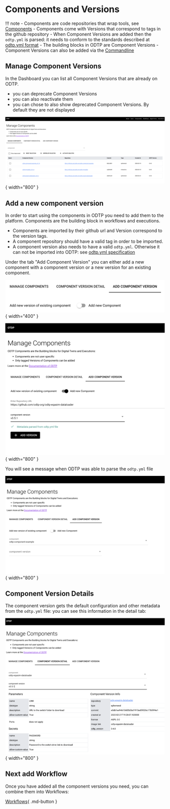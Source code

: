 # Components and Versions

!!! note
    - Components are code repositories that wrap tools, see [Components](../components/index.md)
    - Components come with Versions that correspond to tags in the github repository
    - When Component Versions are added then the `odtp.yml` is parsed: it needs to conform to the standards described at [odtp.yml format](../components/odtp-yml.md)
    - The building blocks in ODTP are Component Versions
    - Component Versions can also be added via the [Commandline](command-line.md#component-versions)

## Manage Component Versions

In the Dashboard you can list all Component Versions that are already on ODTP.

* you can deprecate Component Versions
* you can also reactivate them
* you can chose to also show deprecated Component Versions. By default they are not displayed

![Manage Component Versions](../static/tutorials/component-versions/manage-component-versions.png){ width="800" }

## Add a new component version

In order to start using the components in ODTP you need to add them to the platform. Components are the building block in workflows and executions.

- Components are imported by their github url and Version correspond to the version tags.
- A component repository should have a valid tag in order to be imported.
- A component version also needs to have a valid `odtp.yml`. Otherwise it can not be imported into ODTP: see [odtp.yml specification](../components/odtp-yml.md)

Under the tab "Add Component Version" you can either add a new component with a component version or a new version for an existing component.

![Add new component or new version](../static/tutorials/component-versions/add-component-or-version.png){ width="400" }

![Add a new component version](../static/tutorials/component-versions/add-new-component.png){ width="800" }

You will see a message when ODTP was able to parse the `odtp.yml` file

![Add a new version for existing component](../static/tutorials/component-versions/add-new-version.png){ width="800" }

## Component Version Details

The component version gets the default configuration and other metadata from the `odtp.yml` file: you can see this information in the detail tab:

![Add a new version for existing component](../static/tutorials/component-versions/component-version-details.png){ width="800" }

## Next add Workflow

Once you have added all the component versions you need, you can combine them into Workflows:

[Workflows](workflows.md){ .md-button }

